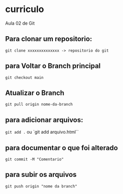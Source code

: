 # curriculo
Aula 02 de Git

## Para clonar um repositorio:
`git clone xxxxxxxxxxxxxx -> repositorio do git`

## para Voltar o Branch principal
`git checkout main`

## Atualizar o Branch 
`git pull origin nome-da-branch`

## para adicionar arquivos:
`git add .` ou `git add arquivo.html``

## para documentar o que foi alterado
`git commit -M "Comentario"`

## para subir os arquivos
`git push origin "nome da branch"`

